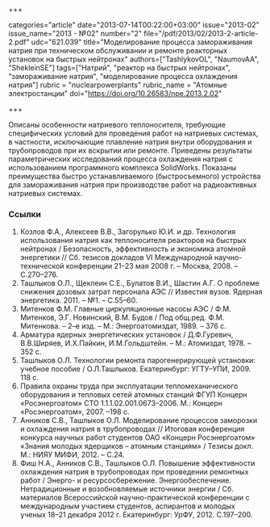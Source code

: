 +++

categories="article"
date="2013-07-14T00:22:00+03:00"
issue="2013-02"
issue_name="2013 - №02"
number="2"
file="/pdf/2013/02/2013-2-article-2.pdf"
udc="621.039"
title="Моделирование процесса замораживания натрия при техническом обслуживании и ремонте реакторных установок на быстрых нейтронах"
authors=["TashlykovOL", "NaumovAA", "ShekleinSE"]
tags=["Натрий", "реактор на быстрых нейтронах", "замораживание натрия", "моделирование процесса охлаждения натрия"]
rubric = "nuclearpowerplants"
rubric_name = "Aтомные электростанции"
doi="https://doi.org/10.26583/npe.2013.2.02"

+++

Описаны особенности натриевого теплоносителя, требующие специфических условий для проведения работ на натриевых системах, в частности, исключающие плавление натрия внутри оборудования и трубопроводов при их вскрытии или ремонте. Приведены результаты параметрических исследований процесса охлаждения натрия с использованием программного комплекса SolidWorks. Показаны преимущества быстро устанавливаемого (быстросъемного) устройства для замораживания натрия при производстве работ на радиоактивных натриевых системах.

### Ссылки

1. Козлов Ф.А., Алексеев В.В., Загорулько Ю.И. и др. Технология использования натрия как теплоносителя реакторов на быстрых нейтронах / Безопасность, эффективность и экономика атомной энергетики // Сб. тезисов докладов VI Международной научно-технической конференции 21–23 мая 2008 г. – Москва, 2008. – С.270–276.
2. Ташлыков О.Л., Щеклеин С.Е., Булатов В.И., Шастин А.Г. О проблеме снижения дозовых затрат персонала АЭС // Известия вузов. Ядерная энергетика. 2011. – №1. – С.55–60.
3. Митенков Ф.М. Главные циркуляционные насосы АЭС / Ф.М. Митенков, Э.Г. Новинский, В.М. Будов / Под общ.ред. Ф.М. Митенкова. – 2–е изд. – М.: Энергоатомиздат, 1989. – 376 с.
4. Арматура ядерных энергетических установок / Д.Ф.Гуревич, В.В.Ширяев, И.Х.Пайкин, И.М.Гольдштейн. – М.: Атомиздат, 1978. –352 с.
5. Ташлыков О.Л. Технологии ремонта парогенерирующей установки: учебное пособие / О.Л.Ташлыков. Екатеринбург: УГТУ–УПИ, 2009. 118 с.
6. Правила охраны труда при эксплуатации тепломеханического оборудования и тепловых сетей атомных станций ФГУП Концерн «Росэнергоатом» СТО 1.1.1.02.001.0673–2006. М.: Концерн «Росэнергоатом», 2007. –198 с.
7. Анников С.В., Ташлыков О.Л. Моделирование процессов заморозки и охлаждения натрия в трубопроводах // Итоговая конференция конкурса научных работ студентов ОАО «Концерн Росэнергоатом» «Знания молодых ядерщиков – атомным станциям» / Тезисы докл. М.: НИЯУ МИФИ, 2012. – С.24.
8. Фиш Н.А., Анников С.В., Ташлыков О.Л. Повышение эффективности охлаждения натрия в трубопроводах при проведении ремонтных работ / Энерго- и ресурсосбережение. Энергообеспечение. Нетрадиционные и возобновляемые источники энергии / Сб. материалов Всероссийской научно-практической конференции с международным участием студентов, аспирантов и молодых ученых 18–21 декабря 2012 г. Екатеринбург: УрФУ, 2012. С.197–200.